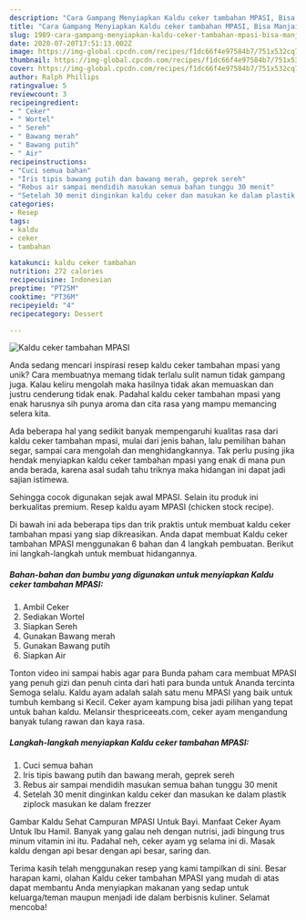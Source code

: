 ```yaml
---
description: "Cara Gampang Menyiapkan Kaldu ceker tambahan MPASI, Bisa Manjain Lidah"
title: "Cara Gampang Menyiapkan Kaldu ceker tambahan MPASI, Bisa Manjain Lidah"
slug: 1989-cara-gampang-menyiapkan-kaldu-ceker-tambahan-mpasi-bisa-manjain-lidah
date: 2020-07-20T17:51:13.002Z
image: https://img-global.cpcdn.com/recipes/f1dc66f4e97584b7/751x532cq70/kaldu-ceker-tambahan-mpasi-foto-resep-utama.jpg
thumbnail: https://img-global.cpcdn.com/recipes/f1dc66f4e97584b7/751x532cq70/kaldu-ceker-tambahan-mpasi-foto-resep-utama.jpg
cover: https://img-global.cpcdn.com/recipes/f1dc66f4e97584b7/751x532cq70/kaldu-ceker-tambahan-mpasi-foto-resep-utama.jpg
author: Ralph Phillips
ratingvalue: 5
reviewcount: 3
recipeingredient:
- " Ceker"
- " Wortel"
- " Sereh"
- " Bawang merah"
- " Bawang putih"
- " Air"
recipeinstructions:
- "Cuci semua bahan"
- "Iris tipis bawang putih dan bawang merah, geprek sereh"
- "Rebus air sampai mendidih masukan semua bahan tunggu 30 menit"
- "Setelah 30 menit dinginkan kaldu ceker dan masukan ke dalam plastik ziplock masukan ke dalam frezzer"
categories:
- Resep
tags:
- kaldu
- ceker
- tambahan

katakunci: kaldu ceker tambahan 
nutrition: 272 calories
recipecuisine: Indonesian
preptime: "PT25M"
cooktime: "PT36M"
recipeyield: "4"
recipecategory: Dessert

---
```



![Kaldu ceker tambahan MPASI](https://img-global.cpcdn.com/recipes/f1dc66f4e97584b7/751x532cq70/kaldu-ceker-tambahan-mpasi-foto-resep-utama.jpg)

Anda sedang mencari inspirasi resep kaldu ceker tambahan mpasi yang unik? Cara membuatnya memang tidak terlalu sulit namun tidak gampang juga. Kalau keliru mengolah maka hasilnya tidak akan memuaskan dan justru cenderung tidak enak. Padahal kaldu ceker tambahan mpasi yang enak harusnya sih punya aroma dan cita rasa yang mampu memancing selera kita.

Ada beberapa hal yang sedikit banyak mempengaruhi kualitas rasa dari kaldu ceker tambahan mpasi, mulai dari jenis bahan, lalu pemilihan bahan segar, sampai cara mengolah dan menghidangkannya. Tak perlu pusing jika hendak menyiapkan kaldu ceker tambahan mpasi yang enak di mana pun anda berada, karena asal sudah tahu triknya maka hidangan ini dapat jadi sajian istimewa.

Sehingga cocok digunakan sejak awal MPASI. Selain itu produk ini berkualitas premium. Resep kaldu ayam MPASI (chicken stock recipe).


Di bawah ini ada beberapa tips dan trik praktis untuk membuat kaldu ceker tambahan mpasi yang siap dikreasikan. Anda dapat membuat Kaldu ceker tambahan MPASI menggunakan 6 bahan dan 4 langkah pembuatan. Berikut ini langkah-langkah untuk membuat hidangannya.

<!--inarticleads1-->

##### Bahan-bahan dan bumbu yang digunakan untuk menyiapkan Kaldu ceker tambahan MPASI:

1. Ambil  Ceker
1. Sediakan  Wortel
1. Siapkan  Sereh
1. Gunakan  Bawang merah
1. Gunakan  Bawang putih
1. Siapkan  Air


Tonton video ini sampai habis agar para Bunda paham cara membuat MPASI yang penuh gizi dan penuh cinta dari hati para bunda untuk Ananda tercinta Semoga selalu. Kaldu ayam adalah salah satu menu MPASI yang baik untuk tumbuh kembang si Kecil. Ceker ayam kampung bisa jadi pilihan yang tepat untuk bahan kaldu. Melansir thespriceeats.com, ceker ayam mengandung banyak tulang rawan dan kaya rasa. 

<!--inarticleads2-->

##### Langkah-langkah menyiapkan Kaldu ceker tambahan MPASI:

1. Cuci semua bahan
1. Iris tipis bawang putih dan bawang merah, geprek sereh
1. Rebus air sampai mendidih masukan semua bahan tunggu 30 menit
1. Setelah 30 menit dinginkan kaldu ceker dan masukan ke dalam plastik ziplock masukan ke dalam frezzer


Gambar Kaldu Sehat Campuran MPASI Untuk Bayi. Manfaat Ceker Ayam Untuk Ibu Hamil. Banyak yang galau neh dengan nutrisi, jadi bingung trus minum vitamin ini itu. Padahal neh, ceker ayam yg selama ini di. Masak kaldu dengan api besar dengan api besar, saring dan. 

Terima kasih telah menggunakan resep yang kami tampilkan di sini. Besar harapan kami, olahan Kaldu ceker tambahan MPASI yang mudah di atas dapat membantu Anda menyiapkan makanan yang sedap untuk keluarga/teman maupun menjadi ide dalam berbisnis kuliner. Selamat mencoba!
